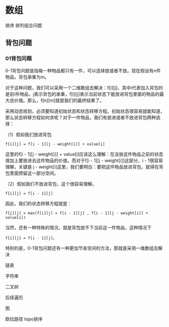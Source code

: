 # 数组

排序
排列组合问题
## 背包问题


### 01背包问题
0-1背包问题是指每一种物品都只有一件，可以选择放或者不放。现在假设有n件物品，背包承重为m。

对于这种问题，我们可以采用一个二维数组去解决：f[i][j]，其中i代表加入背包的是前i件物品，j表示背包的承重，f[i][j]表示当前状态下能放进背包里面的物品的最大总价值。那么，f[n][m]就是我们的最终结果了。

采用动态规划，必须要知道初始状态和状态转移方程。初始状态很容易就能知道，那么状态转移方程如何求呢？对于一件物品，我们有放进或者不放进背包两种选择：

（1）假如我们放进背包

    f[i][j] = f[i - 1][j - weight[i]] + value[i]
    
这里的f[i - 1][j - weight[i]] + value[i]应该这么理解：在没放这件物品之前的状态值加上要放进去这件物品的价值。而对于f[i - 1][j - weight[i]]这部分，i - 1很容易理解，关键是 j - weight[i]这里，我们要明白：要把这件物品放进背包，就得在背包里面预留这一部分空间。

（2）假如我们不放进背包，这个很容易理解。

    f[i][j] = f[i - 1][j]

因此，我们的状态转移方程就是：

    f[i][j] = max(f[i][j] = f[i - 1][j] , f[i - 1][j - weight[i]] + value[i])  

当然，还有一种特殊的情况，就是背包放不下当前这一件物品，这种情况下

    f[i][j] = f[i - 1][j]。  
    
特别的是，0-1背包问题还有一种更加节省空间的方法，那就是采用一维数组去解决
    
链表

字符串


二叉树

后续遍历

图

欧拉路径
topo排序

